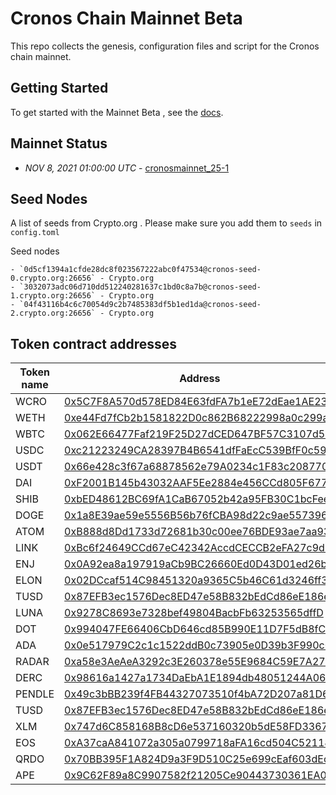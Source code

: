 # Cronos Chain Mainnet Beta

This repo collects the genesis, configuration files and script for the Cronos chain
mainnet.

## Getting Started

To get started with the Mainnet Beta , see the
[docs](https://cronos.crypto.org/docs/getting-started/cronos-mainnet.html).

## Mainnet Status

- _NOV 8, 2021 01:00:00 UTC_ - [cronosmainnet_25-1](./cronosmainnet_25-1)

## Seed Nodes

A list of seeds from Crypto.org . Please make sure you add them to `seeds` in `config.toml`

Seed nodes

```
- `0d5cf1394a1cfde28dc8f023567222abc0f47534@cronos-seed-0.crypto.org:26656` - Crypto.org
- `3032073adc06d710dd512240281637c1bd0c8a7b@cronos-seed-1.crypto.org:26656` - Crypto.org
- `04f43116b4c6c70054d9c2b7485383df5b1ed1da@cronos-seed-2.crypto.org:26656` - Crypto.org
```

## Token contract addresses

| Token name | Address                                                                                                                               | Decimal |
| ---------- | ------------------------------------------------------------------------------------------------------------------------------------- | ------- |
| WCRO       | [0x5C7F8A570d578ED84E63fdFA7b1eE72dEae1AE23](https://cronoscan.com/tokens/0x5C7F8A570d578ED84E63fdFA7b1eE72dEae1AE23/token-transfers) | 18      |
| WETH       | [0xe44Fd7fCb2b1581822D0c862B68222998a0c299a](https://cronoscan.com/tokens/0xe44Fd7fCb2b1581822D0c862B68222998a0c299a/token-transfers) | 18      |
| WBTC       | [0x062E66477Faf219F25D27dCED647BF57C3107d52](https://cronoscan.com/tokens/0x062E66477Faf219F25D27dCED647BF57C3107d52/token-transfers) | 8       |
| USDC       | [0xc21223249CA28397B4B6541dfFaEcC539BfF0c59](https://cronoscan.com/tokens/0xc21223249CA28397B4B6541dfFaEcC539BfF0c59/token-transfers) | 6       |
| USDT       | [0x66e428c3f67a68878562e79A0234c1F83c208770](https://cronoscan.com/tokens/0x66e428c3f67a68878562e79A0234c1F83c208770/token-transfers) | 6       |
| DAI        | [0xF2001B145b43032AAF5Ee2884e456CCd805F677D](https://cronoscan.com/tokens/0xF2001B145b43032AAF5Ee2884e456CCd805F677D/token-transfers) | 18      |
| SHIB       | [0xbED48612BC69fA1CaB67052b42a95FB30C1bcFee](https://cronoscan.com/tokens/0xbED48612BC69fA1CaB67052b42a95FB30C1bcFee/token-transfers) | 18      |
| DOGE       | [0x1a8E39ae59e5556B56b76fCBA98d22c9ae557396](https://cronoscan.com/tokens/0x1a8E39ae59e5556B56b76fCBA98d22c9ae557396/token-transfers) | 8       |
| ATOM       | [0xB888d8Dd1733d72681b30c00ee76BDE93ae7aa93](https://cronoscan.com/address/0xB888d8Dd1733d72681b30c00ee76BDE93ae7aa93/transactions)   | 6       |
| LINK       | [0xBc6f24649CCd67eC42342AccdCECCB2eFA27c9d9](https://cronoscan.com/address/0xBc6f24649CCd67eC42342AccdCECCB2eFA27c9d9/transactions)   | 18      |
| ENJ        | [0x0A92ea8a197919aCb9BC26660Ed0D43D01ed26b7](https://cronoscan.com/address/0x0A92ea8a197919aCb9BC26660Ed0D43D01ed26b7/transactions)   | 18      |
| ELON       | [0x02DCcaf514C98451320a9365C5b46C61d3246ff3](https://cronoscan.com/address/0x02DCcaf514C98451320a9365C5b46C61d3246ff3/transactions)   | 18      |
| TUSD       | [0x87EFB3ec1576Dec8ED47e58B832bEdCd86eE186e](https://cronoscan.com/address/0x87EFB3ec1576Dec8ED47e58B832bEdCd86eE186e/transactions)   | 18      |
| LUNA       | [0x9278C8693e7328bef49804BacbFb63253565dffD](https://cronoscan.com/address/0x9278C8693e7328bef49804BacbFb63253565dffD/transactions)   | 6       |
| DOT        | [0x994047FE66406CbD646cd85B990E11D7F5dB8fC7](https://cronoscan.com/address/0x994047FE66406CbD646cd85B990E11D7F5dB8fC7/transactions)   | 10      |
| ADA        | [0x0e517979C2c1c1522ddB0c73905e0D39b3F990c0](https://cronoscan.com/address/0x0e517979C2c1c1522ddB0c73905e0D39b3F990c0/transactions)   | 6       |
| RADAR      | [0xa58e3AeAeA3292c3E260378e55E9684C59E7A27a](https://cronoscan.com/address/0xa58e3AeAeA3292c3E260378e55E9684C59E7A27a/transactions)   | 18      |
| DERC       | [0x98616a1427a1734DaEbA1E1894db48051244A065](https://cronoscan.com/address/0x98616a1427a1734DaEbA1E1894db48051244A065/transactions)   | 18      |
| PENDLE     | [0x49c3bBB239f4FB44327073510f4bA72D207a81D6](https://cronoscan.com/address/0x49c3bBB239f4FB44327073510f4bA72D207a81D6/transactions)   | 18      |
| TUSD       | [0x87EFB3ec1576Dec8ED47e58B832bEdCd86eE186e](https://cronoscan.com/address/0x87EFB3ec1576Dec8ED47e58B832bEdCd86eE186e/transactions)   | 18      |
| XLM        | [0x747d6C858168B8cD6e537160320b5dE58FD3367C](https://cronoscan.com/address/0x747d6C858168B8cD6e537160320b5dE58FD3367C/transactions)   | 7       |
| EOS        | [0xA37caA841072a305a0799718aFA16cd504C52118](https://cronoscan.com/address/0xA37caA841072a305a0799718aFA16cd504C52118/transactions)   | 4       |
| QRDO       | [0x70BB395F1A824D9a3F9D510C25e699cEaf603dEc](https://cronoscan.com/address/0x70BB395F1A824D9a3F9D510C25e699cEaf603dEc/transactions)   | 8       |
| APE        | [0x9C62F89a8C9907582f21205Ce90443730361EA05](https://cronoscan.com/address/0x9C62F89a8C9907582f21205Ce90443730361EA05/transactions)   | 18       |
